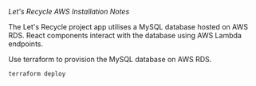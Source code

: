 *Let's Recycle AWS Installation Notes*

The Let's Recycle project app utilises a MySQL database hosted on AWS RDS.
React components interact with the database using AWS Lambda endpoints.

Use terraform to provision the MySQL database on AWS RDS. 

```javascript
terraform deploy
```
